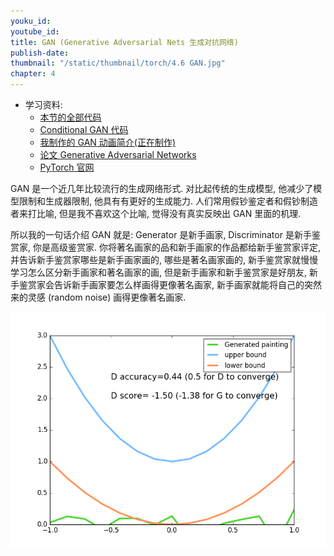 ```yaml
---
youku_id:
youtube_id:
title: GAN (Generative Adversarial Nets 生成对抗网络)
publish-date:
thumbnail: "/static/thumbnail/torch/4.6 GAN.jpg"
chapter: 4
---
```


* 学习资料:
  * [本节的全部代码](https://github.com/MorvanZhou/PyTorch-Tutorial/blob/master/tutorial-contents/406_GAN.py)
  * [Conditional GAN 代码](https://github.com/MorvanZhou/PyTorch-Tutorial/blob/master/tutorial-contents/406_conditional_GAN.py)
  * [我制作的 GAN 动画简介(正在制作)](#)
  * [论文 Generative Adversarial Networks](https://arxiv.org/abs/1406.2661)
  * [PyTorch 官网](http://pytorch.org/)

GAN 是一个近几年比较流行的生成网络形式. 对比起传统的生成模型, 他减少了模型限制和生成器限制, 他具有有更好的生成能力.
人们常用假钞鉴定者和假钞制造者来打比喻, 但是我不喜欢这个比喻, 觉得没有真实反映出 GAN 里面的机理.

所以我的一句话介绍 GAN 就是: Generator 是新手画家, Discriminator 是新手鉴赏家, 你是高级鉴赏家.
你将著名画家的品和新手画家的作品都给新手鉴赏家评定, 并告诉新手鉴赏家哪些是新手画家画的, 哪些是著名画家画的,
新手鉴赏家就慢慢学习怎么区分新手画家和著名画家的画, 但是新手画家和新手鉴赏家是好朋友, 新手鉴赏家会告诉新手画家要怎么样画得更像著名画家,
新手画家就能将自己的突然来的灵感 (random noise) 画得更像著名画家.

<img class="course-image" src="/static/results/torch/4-6-1.gif">


<!--
#### 本节内容包括:

* [模块导入和参数设置](#import)
* [神经网络](#nn)
* [DQN体系](#DQN)
* [训练](#train)




<h4 class="tut-h4-pad" id="import">模块导入和参数设置</h4>

这次除了 Torch 自家模块, 我们还要导入 Gym 环境库模块, [如何安装 gym 模块请看这节教程]({% link _contents/tutorials/machine-learning/reinforcement-learning/4-4-gym.md %}).

```python
import torch
import torch.nn as nn
from torch.autograd import Variable
import torch.nn.functional as F
import numpy as np
import gym

# 超参数
BATCH_SIZE = 32
LR = 0.01                   # learning rate
EPSILON = 0.9               # 最优选择动作百分比
GAMMA = 0.9                 # 奖励递减参数
TARGET_REPLACE_ITER = 100   # Q 现实网络的更新频率
MEMORY_CAPACITY = 2000      # 记忆库大小
env = gym.make('CartPole-v0')   # 立杆子游戏
env = env.unwrapped
N_ACTIONS = env.action_space.n  # 杆子能做的动作
N_STATES = env.observation_space.shape[0]   # 杆子能获取的环境信息数
```

<h4 class="tut-h4-pad" id="nn">神经网络</h4>

DQN 当中的神经网络模式, 我们将依据这个模式建立两个神经网络, 一个是现实网络 (Target Net), 一个是估计网络 (Eval Net).

```python
class Net(nn.Module):
    def __init__(self, ):
        super(Net, self).__init__()
        self.fc1 = nn.Linear(N_STATES, 10)
        self.fc1.weight.data.normal_(0, 0.1)   # initialization
        self.out = nn.Linear(10, N_ACTIONS)
        self.out.weight.data.normal_(0, 0.1)   # initialization

    def forward(self, x):
        x = self.fc1(x)
        x = F.relu(x)
        actions_value = self.out(x)
        return actions_value
```

<h4 class="tut-h4-pad" id="DQN">DQN体系</h4>

简化的 DQN 体系是这样, 我们有两个 net, 有选动作机制, 有存经历机制, 有学习机制.

```python
class DQN(object):
    def __init__(self):
        # 建立 target net 和 eval net 还有 memory

    def choose_action(self, x):
        # 根据环境观测值选择动作的机制
        return action

    def store_transition(self, s, a, r, s_):
        # 存储记忆

    def learn(self):
        # target 网络更新
        # 学习记忆库中的记忆
```

接下来就是具体的啦, 在 DQN 中每个功能都是怎么做的.

```python
class DQN(object):
    def __init__(self):
        self.eval_net, self.target_net = Net(), Net()

        self.learn_step_counter = 0     # 用于 target 更新计时
        self.memory_counter = 0         # 记忆库记数
        self.memory = np.zeros((MEMORY_CAPACITY, N_STATES * 2 + 2))     # 初始化记忆库
        self.optimizer = torch.optim.Adam(self.eval_net.parameters(), lr=LR)    # torch 的优化器
        self.loss_func = nn.MSELoss()   # 误差公式

    def choose_action(self, x):
        x = Variable(torch.unsqueeze(torch.FloatTensor(x), 0))
        # 这里只输入一个 sample
        if np.random.uniform() < EPSILON:   # 选最优动作
            actions_value = self.eval_net.forward(x)
            action = torch.max(actions_value, 1)[1].data.numpy()[0, 0]     # return the argmax
        else:   # 选随机动作
            action = np.random.randint(0, N_ACTIONS)
        return action

    def store_transition(self, s, a, r, s_):
        transition = np.hstack((s, [a, r], s_))
        # 如果记忆库满了, 就覆盖老数据
        index = self.memory_counter % MEMORY_CAPACITY
        self.memory[index, :] = transition
        self.memory_counter += 1

    def learn(self):
        # target net 参数更新
        if self.learn_step_counter % TARGET_REPLACE_ITER == 0:
            self.target_net.load_state_dict(self.eval_net.state_dict())

        # 抽取记忆库中的批数据
        sample_index = np.random.choice(MEMORY_CAPACITY, BATCH_SIZE)
        b_memory = self.memory[sample_index, :]
        b_s = Variable(torch.FloatTensor(b_memory[:, :N_STATES]))
        b_a = Variable(torch.LongTensor(b_memory[:, N_STATES:N_STATES+1].astype(int)))
        b_r = Variable(torch.FloatTensor(b_memory[:, N_STATES+1:N_STATES+2]))
        b_s_ = Variable(torch.FloatTensor(b_memory[:, -N_STATES:]))

        # 针对做过的动作b_a, 来选 q_eval 的值, (q_eval 原本有所有动作的值)
        q_eval = self.eval_net(b_s).gather(1, b_a)  # shape (batch, 1)
        q_next = self.target_net(b_s_).detach()     # q_next 不进行反向传递误差, 所以 detach
        q_target = b_r + GAMMA * q_next.max(1)[0]   # shape (batch, 1)
        loss = self.loss_func(q_eval, q_target)

        # 计算, 更新 eval net
        self.optimizer.zero_grad()
        loss.backward()
        self.optimizer.step()
```


<h4 class="tut-h4-pad" id="train">训练</h4>

按照 Qlearning 的形式进行 off-policy 的更新. 我们进行回合制更行,
一个回合完了, 进入下一回合. 一直到他们姜杆子立起来很久.

```python
dqn = DQN() # 定义 DQN 系统

for i_episode in range(400):
    s = env.reset()
    while True:
        env.render()    # 显示实验动画
        a = dqn.choose_action(s)

        # 选动作, 得到环境反馈
        s_, r, done, info = env.step(a)

        # 修改 reward, 使 DQN 快速学习
        x, x_dot, theta, theta_dot = s_
        r1 = (env.x_threshold - abs(x)) / env.x_threshold - 0.8
        r2 = (env.theta_threshold_radians - abs(theta)) / env.theta_threshold_radians - 0.5
        r = r1 + r2

        # 存记忆
        dqn.store_transition(s, a, r, s_)

        if dqn.memory_counter > MEMORY_CAPACITY:
            dqn.learn() # 记忆库满了就进行学习

        if done:    # 如果回合结束, 进入下回合
            break

        s = s_
```


上面的全部代码内容在我的 [github](https://github.com/MorvanZhou/PyTorch-Tutorial/blob/master/tutorial-contents/406_GAN.py).
-->


